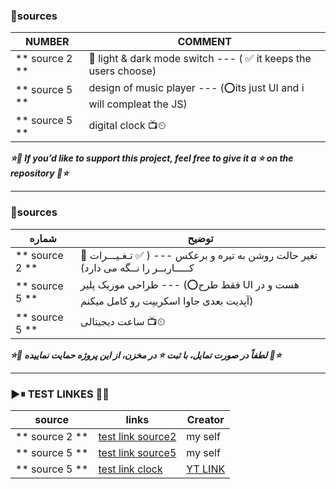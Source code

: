 ### 📄sources

| NUMBER | COMMENT |
| ------- | -------------- |
| ** source 2 ** | 🔲 light & dark mode switch --- ( ✅ it keeps the users choose)|
| ** source 5 ** |  design of music player --- (⭕its just UI and i will compleat the JS) |
| ** source 5 ** | digital clock 📺⏲ |

***⭐💖  If you’d like to support this project, feel free to give it a ⭐️ on the repository 💖⭐***
______

### 📄sources

| شماره | توضیح |
| ------- | -------------- |
| ** source 2 ** | 🔲 تغیر حالت روشن به تیره و برعکس --- ( ✅ تـغـیـــرات کـــــاربــر را نــگه می دارد)|
| ** source 5 ** |  طراحی موزیک پلیر --- (⭕فقط طرح UI هست و در آپدیت بعدی جاوا اسکریپت رو کامل میکنم) |
| ** source 5 ** | ساعت دیجیتالی 📺⏲ |


***⭐💖  لطفاً در صورت تمایل، با ثبت ⭐️ در مخزن، از این پروژه حمایت نماییده 💖⭐***

______
### ▶⏸ TEST LINKES 🔗🔄

| source | links | Creator |
| ------- | -------------- |--------------------|
| ** source 2 ** | [test link source2](https://amirbest100.github.io/UI_LAB/source2) | my self |
| ** source 5 ** | [test link source5](https://amirbest100.github.io/UI_LAB/source5) | my self |
| ** source 5 ** | [test link clock](https://amirbest100.github.io/UI_LAB/clock) |[YT LINK](https://www.youtube.com/watch?v=5tC46h022YE)|
